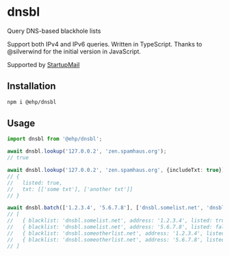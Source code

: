 # dnsbl

Query DNS-based blackhole lists

Support both IPv4 and IPv6 queries. Written in TypeScript. Thanks to @silverwind for the initial version in JavaScript.

Supported by [StartupMail](https://www.startupmail.com)

## Installation

```sh
npm i @ehp/dnsbl
```

## Usage

```ts
import dnsbl from '@ehp/dnsbl';

await dnsbl.lookup('127.0.0.2', 'zen.spamhaus.org');
// true

await dnsbl.lookup('127.0.0.2', 'zen.spamhaus.org', {includeTxt: true});
// {
//   listed: true,
//   txt: [['some txt'], ['another txt']]
// }

await dnsbl.batch(['1.2.3.4', '5.6.7.8'], ['dnsbl.somelist.net', 'dnsbl.someotherlist.net']);
// [
//   { blacklist: 'dnsbl.somelist.net', address: '1.2.3.4', listed: true },
//   { blacklist: 'dnsbl.somelist.net', address: '5.6.7.8', listed: false },
//   { blacklist: 'dnsbl.someotherlist.net', address: '1.2.3.4', listed: true },
//   { blacklist: 'dnsbl.someotherlist.net', address: '5.6.7.8', listed: false }
// ]
```
